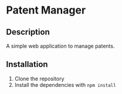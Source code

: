 # Patent Manager

## Description

A simple web application to manage patents.

## Installation

1. Clone the repository
2. Install the dependencies with `npm install`
